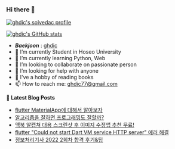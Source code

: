 ### Hi there 👋

[![ghdic's solvedac profile](http://mazassumnida.wtf/api/v2/generate_badge?boj=ghdic)](https://solved.ac/profile/ghdic)

[![ghdic's GitHub stats](https://github-readme-stats.vercel.app/api?username=ghdic&show_icons=true&theme=onedark)](https://github.com/ghdic/github-readme-stats)
- __*Baekjoon*__ : [ghdic](http://icpc.me/ghdic)
- 🔭 I’m currently Student in Hoseo University
- 🌱 I’m currently learning Python, Web
- 👯 I’m looking to collaborate on passionate person 
- 🤔 I’m looking for help with anyone
- 💬 I've a hobby of reading books
- 📫 How to reach me: ghdic77@gmail.com


**📕 Latest Blog Posts**
<!-- BLOG-POST-LIST:START -->
- [flutter MaterialApp에 대해서 알아보자](https://marinelifeirony.tistory.com/164)
- [알고리즘을 잘하면 프로그래밍도 잘할까?](https://marinelifeirony.tistory.com/161)
- [맥북 알캡쳐 대용 스크린샷 후 이미지 수정앱 추천 무료!](https://marinelifeirony.tistory.com/160)
- [flutter &quot;Could not start Dart VM service HTTP server&quot; 에러 해결](https://marinelifeirony.tistory.com/159)
- [정보처리기사 2022 2회차 합격 후기&amp;팁](https://marinelifeirony.tistory.com/158)
<!-- BLOG-POST-LIST:END -->